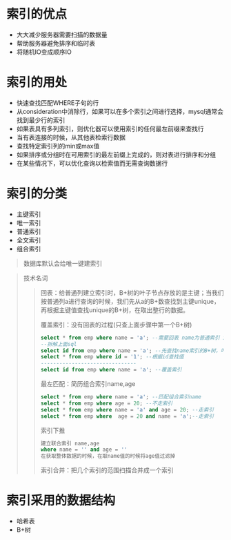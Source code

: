 # 索引的优点

- 大大减少服务器需要扫描的数据量
- 帮助服务器避免排序和临时表
- 将随机IO变成顺序IO



# 索引的用处

- 快速查找匹配WHERE子句的行
- 从consideration中消除行，如果可以在多个索引之间进行选择，mysql通常会找到最少行的索引
- 如果表具有多列索引，则优化器可以使用索引的任何最左前缀来查找行
- 当有表连接的时候，从其他表检索行数据
- 查找特定索引列的min或max值
- 如果排序或分组时在可用索引的最左前缀上完成的，则对表进行排序和分组
- 在某些情况下，可以优化查询以检索值而无需查询数据行



# 索引的分类

- 主键索引
- 唯一索引
- 普通索引
- 全文索引
- 组合索引

>数据库默认会给唯一键建索引



> 技术名词
>
> > 回表：给普通列建立索引时，B+树的叶子节点存放的是主键；当我们按普通列a进行查询的时候，我们先从a的B+数查找到主键unique，再根据主键值查找unique的B+树，在取出整行的数据。
> >
> > 覆盖索引：没有回表的过程(只查上面步骤中第一个B+树)
> >
> > ```sql
> > select * from emp where name = 'a'; --需要回表 name为普通索引 id为主键
> > --拆解上面sql
> > select id from emp where name = 'a'; --先查找name索引的B+树，叶子节点存放的id
> > select * from emp where id = '1'; --根据id查找值
> > -------------------------------
> > select id from emp where name = 'a'; --覆盖索引
> > ```
> >
> > 最左匹配：简历组合索引name,age
> >
> > ```sql
> > select * from emp where name = 'a'; --匹配组合索引name
> > select * from emp where age = 20; --不走索引
> > select * from emp where name = 'a' and age = 20; --走索引
> > select * from emp where  age = 20 and name = 'a';--走索引
> > ```
> >
> > 索引下推
> >
> > ```sql
> > 建立联合索引 name,age
> > where name = '' and age = ''
> > 在获取整体数据的时候，在取name值的时候将age值过滤掉
> > ```
> >
> > 索引合并：把几个索引的范围扫描合并成一个索引

# 索引采用的数据结构

- 哈希表
- B+树

